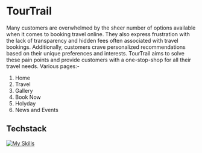 # TourTrail
Many customers are overwhelmed by the sheer number of options available when it comes to booking travel online. They also express frustration with the lack of transparency and hidden fees often associated with travel bookings. Additionally, customers crave personalized recommendations based on their unique preferences and interests. TourTrail aims to solve these pain points and provide customers with a one-stop-shop for all their travel needs.
Various pages:-
1. Home
2. Travel 
3. Gallery
4. Book Now
5. Holyday
6. News and Events

## Techstack
[![My Skills](https://skillicons.dev/icons?i=js,html,css)](https://skillicons.dev)

